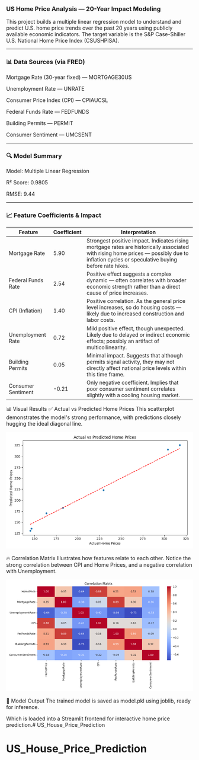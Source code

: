 ### US Home Price Analysis — 20-Year Impact Modeling
This project builds a multiple linear regression model to understand and predict U.S. home price trends over the past 20 years using publicly available economic indicators. The target variable is the S&P Case-Shiller U.S. National Home Price Index (CSUSHPISA).

--------------------------

### 📊 Data Sources (via FRED)
Mortgage Rate (30-year fixed) — MORTGAGE30US  

Unemployment Rate — UNRATE  

Consumer Price Index (CPI) — CPIAUCSL  

Federal Funds Rate — FEDFUNDS  

Building Permits — PERMIT  

Consumer Sentiment — UMCSENT  

-----------------------------

### 🔍 Model Summary
Model: Multiple Linear Regression  

R² Score: 0.9805     

RMSE: 9.44   

-------------------------

### 📈 Feature Coefficients & Impact

| Feature             | Coefficient | Interpretation |
|---------------------|-------------|----------------|
| Mortgage Rate       | 5.90        | Strongest positive impact. Indicates rising mortgage rates are historically associated with rising home prices — possibly due to inflation cycles or speculative buying before rate hikes. |
| Federal Funds Rate  | 2.54        | Positive effect suggests a complex dynamic — often correlates with broader economic strength rather than a direct cause of price increases. |
| CPI (Inflation)     | 1.40        | Positive correlation. As the general price level increases, so do housing costs — likely due to increased construction and labor costs. |
| Unemployment Rate   | 0.72        | Mild positive effect, though unexpected. Likely due to delayed or indirect economic effects; possibly an artifact of multicollinearity. |
| Building Permits    | 0.05        | Minimal impact. Suggests that although permits signal activity, they may not directly affect national price levels within this time frame. |
| Consumer Sentiment  | -0.21       | Only negative coefficient. Implies that poor consumer sentiment correlates slightly with a cooling housing market. |

📊 Visual Results
✅ Actual vs Predicted Home Prices
This scatterplot demonstrates the model's strong performance, with predictions closely hugging the ideal diagonal line.

![Actual vs Predicted Home Prices](Figure_1.png)


🔥 Correlation Matrix
Illustrates how features relate to each other. Notice the strong correlation between CPI and Home Prices, and a negative correlation with Unemployment.

![Correlation Matrix](Figure_2.png)


💾 Model Output
The trained model is saved as model.pkl using joblib, ready for inference.

Which is loaded into a Streamlit frontend for interactive home price prediction.# US_House_Price_Prediction
# US_House_Price_Prediction
